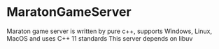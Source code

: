 # MaratonGameServer
Maraton game server is written by pure c++, supports Windows, Linux, MacOS and uses C++ 11 standards
This server depends on libuv
